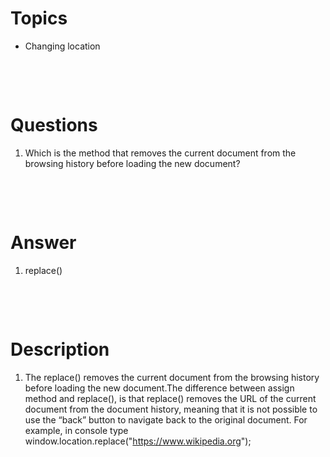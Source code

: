 # Topics

- Changing location

&nbsp;

&nbsp;

# Questions

1. Which is the method that removes the current document from the browsing history before loading the new document?

&nbsp;

&nbsp;

# Answer

1. replace()

&nbsp;

&nbsp;

# Description

1. The replace() removes the current document from the browsing history before loading the new document.The difference between assign method and replace(), is that replace() removes the URL of the current document from the document history, meaning that it is not possible to use the “back” button to navigate back to the original document. For example, in console type window.location.replace("<https://www.wikipedia.org>");
